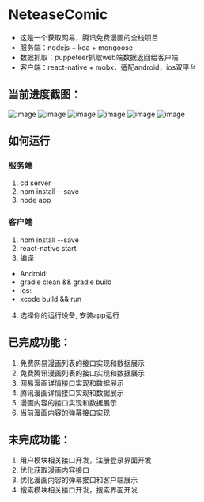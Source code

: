 # NeteaseComic
- 这是一个获取网易，腾讯免费漫画的全栈项目
- 服务端：nodejs + koa + mongoose
- 数据抓取：puppeteer抓取web端数据返回给客户端
- 客户端：react-native + mobx，适配android，ios双平台
## 当前进度截图：
![image](http://oqujmbgen.bkt.clouddn.com/images/comic_1.png?imageView2/2/w/480/h/480/q/100|imageslim)
![image](http://oqujmbgen.bkt.clouddn.com/images/comic_2.png?imageView2/2/w/480/h/480/q/100|imageslim)
![image](http://oqujmbgen.bkt.clouddn.com/images/comic_3.png?imageView2/2/w/480/h/480/q/100|imageslim)
![image](http://oqujmbgen.bkt.clouddn.com/images/comic_4.png?imageView2/2/w/480/h/480/q/100|imageslim)
![image](http://oqujmbgen.bkt.clouddn.com/images/comic_5.png?imageView2/2/w/480/h/480/q/100|imageslim)
![image](http://oqujmbgen.bkt.clouddn.com/images/comic_6.png?imageView2/2/w/480/h/480/q/100|imageslim)
## 如何运行
### 服务端
1. cd server
2. npm install --save
3. node app
### 客户端
1. npm install --save
2. react-native start
3. 编译
- Android:
- gradle clean && gradle build
- ios:
- xcode build && run
4. 选择你的运行设备, 安装app运行

## 已完成功能：
1. 免费网易漫画列表的接口实现和数据展示
2. 免费腾讯漫画列表的接口实现和数据展示
3. 网易漫画详情接口实现和数据展示
4. 腾讯漫画详情接口实现和数据展示
5. 漫画内容的接口实现和数据展示
6. 当前漫画内容的弹幕接口实现
## 未完成功能：
1. 用户模块相关接口开发，注册登录界面开发
2. 优化获取漫画内容接口
3. 优化漫画内容的弹幕接口和客户端展示
4. 搜索模块相关接口开发，搜索界面开发

